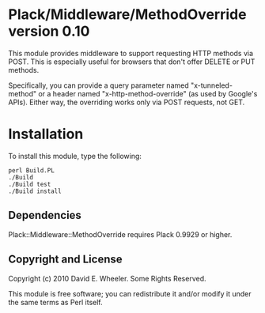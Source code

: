 Plack/Middleware/MethodOverride version 0.10
============================================

This module provides middleware to support requesting HTTP methods via POST.
This is especially useful for browsers that don't offer DELETE or PUT methods.

Specifically, you can provide a query parameter named "x-tunneled-method" or a
header named "x-http-method-override" (as used by Google's APIs). Either way,
the overriding works only via POST requests, not GET.

Installation
============

To install this module, type the following:

    perl Build.PL
    ./Build
    ./Build test
    ./Build install

Dependencies
------------

Plack::Middleware::MethodOverride requires Plack 0.9929 or higher.

Copyright and License
---------------------

Copyright (c) 2010 David E. Wheeler. Some Rights Reserved.

This module is free software; you can redistribute it and/or modify it under
the same terms as Perl itself.
